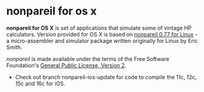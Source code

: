 # nonpareil for os x
**nonpareil for OS X** is set of applications that simulate some of vintage HP calculators. Version provided
for OS X is based on [nonpareil 0.77 for Linux](http://http://nonpareil.brouhaha.com/) - a micro-assembler
and simulator package written originally for Linux by Eric Smith.

*nonpareil* is made available under the terms of the Free Software Foundation's
[General Public License, Version 2](http://www.gnu.org/licenses/gpl.html).


- Check out branch nonpareil-ios-update for code to compile the 11c, 12c, 15c and 16c for iOS.
